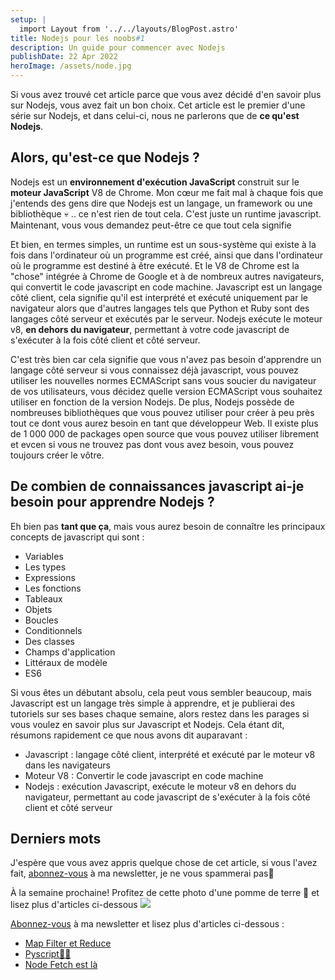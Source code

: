 ```yaml
---
setup: |
  import Layout from '../../layouts/BlogPost.astro'
title: Nodejs pour les noobs#1
description: Un guide pour commencer avec Nodejs
publishDate: 22 Apr 2022
heroImage: /assets/node.jpg
---
```

Si vous avez trouvé cet article parce que vous avez décidé d'en savoir plus sur Nodejs, vous avez fait un bon choix. Cet article est le premier d'une série sur Nodejs, et dans celui-ci, nous ne parlerons que de **ce qu'est Nodejs**.

## Alors, qu'est-ce que Nodejs ?
Nodejs est un **environnement d'exécution JavaScript** construit sur le **moteur JavaScript** V8 de Chrome. Mon cœur me fait mal à chaque fois que j'entends des gens dire que Nodejs est un langage, un framework ou une bibliothèque 💀 .. ce n'est rien de tout cela. C'est juste un runtime javascript. Maintenant, vous vous demandez peut-être ce que tout cela signifie


Et bien, en termes simples, un runtime est un sous-système qui existe à la fois dans l'ordinateur où un programme est créé, ainsi que dans l'ordinateur où le programme est destiné à être exécuté. Et le V8 de Chrome est la "chose" intégrée à Chrome de Google et à de nombreux autres navigateurs, qui convertit le code javascript en code machine. Javascript est un langage côté client, cela signifie qu'il est interprété et exécuté uniquement par le navigateur alors que d'autres langages tels que Python et Ruby sont des langages côté serveur et exécutés par le serveur. Nodejs exécute le moteur v8, **en dehors du navigateur**, permettant à votre code javascript de s'exécuter à la fois côté client et côté serveur.

C'est très bien car cela signifie que vous n'avez pas besoin d'apprendre un langage côté serveur si vous connaissez déjà javascript, vous pouvez utiliser les nouvelles normes ECMAScript sans vous soucier du navigateur de vos utilisateurs, vous décidez quelle version ECMAScript vous souhaitez utiliser en fonction de la version Nodejs. De plus, Nodejs possède de nombreuses bibliothèques que vous pouvez utiliser pour créer à peu près tout ce dont vous aurez besoin en tant que développeur Web. Il existe plus de 1 000 000 de packages open source que vous pouvez utiliser librement et evcen si vous ne trouvez pas dont vous avez besoin, vous pouvez toujours créer le vôtre.

## De combien de connaissances javascript ai-je besoin pour apprendre Nodejs ?
Eh bien pas **tant que ça**, mais vous aurez besoin de connaître les principaux concepts de javascript qui sont :
- Variables
- Les types
- Expressions
- Les fonctions
- Tableaux
- Objets
- Boucles
- Conditionnels
- Des classes
- Champs d'application
- Littéraux de modèle
- ES6

Si vous êtes un débutant absolu, cela peut vous sembler beaucoup, mais Javascript est un langage très simple à apprendre, et je publierai des tutoriels sur ses bases chaque semaine, alors restez dans les parages si vous voulez en savoir plus sur Javascript et Nodejs. Cela étant dit, résumons rapidement ce que nous avons dit auparavant :

- Javascript : langage côté client, interprété et exécuté par le moteur v8 dans les navigateurs
- Moteur V8 : Convertir le code javascript en code machine
- Nodejs : exécution Javascript, exécute le moteur v8 en dehors du navigateur, permettant au code javascript de s'exécuter à la fois côté client et côté serveur

## Derniers mots
J'espère que vous avez appris quelque chose de cet article, si vous l'avez fait, [abonnez-vous](/subscribe) à ma newsletter, je ne vous spammerai pas🙂

À la semaine prochaine! Profitez de cette photo d'une pomme de terre 🥔 et lisez plus d'articles ci-dessous
![](../../../assets/potatomeme.jpg)

[Abonnez-vous](/subscribe) à ma newsletter et lisez plus d'articles ci-dessous :
- [Map Filter et Reduce](/postsfr/map-filter-reduce)
- [Pyscript🥧📜](/postsfr/pyscript-une-vue-d-ensemble)
- [Node Fetch est là](/postsfr/node-fetch-is-here)